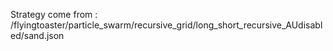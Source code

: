 Strategy come from : /flyingtoaster/particle_swarm/recursive_grid/long_short_recursive_AUdisabled/sand.json